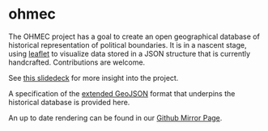 # ohmec
The OHMEC project has a goal to create an open geographical database of historical representation of political boundaries. 
It is in a nascent stage, using [leaflet](https://leafletjs.com) to visualize data stored in a JSON structure that is currently handcrafted.
Contributions are welcome.

See [this slidedeck](https://docs.google.com/presentation/d/1WiXMrLPC4fOwNaKD7UhH2Wb1JSVcva5z4sNdd0qS7vg/edit?usp=sharing) for more insight into the project.

A specification of the [extended GeoJSON](https://docs.google.com/document/d/15D9t61Y1WYYH02BuIp3C8InJD40L19uHIcPNDfNv0Bk/edit?usp=sharing) format that underpins the historical database is provided here.

An up to date rendering can be found in our [Github Mirror Page](http://ohmec.net).
